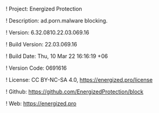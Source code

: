 ! Project: Energized Protection

! Description: ad.porn.malware blocking.

! Version: 6.32.0810.22.03.069.16

! Build Version: 22.03.069.16

! Build Date: Thu, 10 Mar 22 16:16:19 +06

! Version Code: 0691616

! License: CC BY-NC-SA 4.0, https://energized.pro/license

! Github: https://github.com/EnergizedProtection/block

! Web: https://energized.pro
